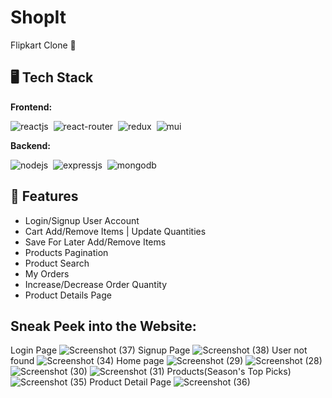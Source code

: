 # ShopIt
Flipkart Clone 🚀

## 🖥️ Tech Stack
**Frontend:**

![reactjs](https://img.shields.io/badge/React-20232A?style=for-the-badge&logo=react&logoColor=61DAFB)&nbsp;
![react-router](https://img.shields.io/badge/React_Router-CA4245?style=for-the-badge&logo=react-router&logoColor=white)&nbsp;
![redux](https://img.shields.io/badge/Redux-593D88?style=for-the-badge&logo=redux&logoColor=white)&nbsp;
![mui](https://img.shields.io/badge/Material--UI-0081CB?style=for-the-badge&logo=material-ui&logoColor=white)&nbsp;

**Backend:**

![nodejs](https://img.shields.io/badge/Node.js-43853D?style=for-the-badge&logo=node.js&logoColor=white)&nbsp;
![expressjs](https://img.shields.io/badge/Express.js-000000?style=for-the-badge&logo=express&logoColor=white)&nbsp;
![mongodb](https://img.shields.io/badge/MongoDB-4EA94B?style=for-the-badge&logo=mongodb&logoColor=white)&nbsp;

## 🚀 Features
- Login/Signup User Account
- Cart Add/Remove Items | Update Quantities
- Save For Later Add/Remove Items
- Products Pagination 
- Product Search
- My Orders 
- Increase/Decrease Order Quantity
- Product Details Page
 
 ## Sneak Peek into the Website:
 Login Page
 ![Screenshot (37)](https://github.com/meghanareddy1808/ShoppIt/assets/108571707/9f8ce721-a322-4696-a99c-7155ee3a4b9a)
 Signup Page
 ![Screenshot (38)](https://github.com/meghanareddy1808/ShoppIt/assets/108571707/6d76d1e6-ac62-49e7-bcbb-a56bcd72c7d4)
 User not found
![Screenshot (34)](https://github.com/meghanareddy1808/ShoppIt/assets/108571707/335def7f-5629-4d10-b0e3-cb068840d444)
Home page
![Screenshot (29)](https://github.com/meghanareddy1808/ShoppIt/assets/108571707/d862f28d-5a15-4567-807d-2dea35e142cd)
![Screenshot (28)](https://github.com/meghanareddy1808/ShoppIt/assets/108571707/1becacbe-d188-4686-b6da-e12d85c520a6)
![Screenshot (30)](https://github.com/meghanareddy1808/ShoppIt/assets/108571707/85cfa843-ec6e-43bf-b081-cf52321377bf)
![Screenshot (31)](https://github.com/meghanareddy1808/ShoppIt/assets/108571707/66b5443a-6c71-419d-877f-eed7269569b9)
Products(Season's Top Picks)
![Screenshot (35)](https://github.com/meghanareddy1808/ShoppIt/assets/108571707/f0fa1d5b-ae5e-4a97-81f3-62d23ad7f4fc)
Product Detail Page
![Screenshot (36)](https://github.com/meghanareddy1808/ShoppIt/assets/108571707/ec896d94-3b1c-4b9a-bf15-b6d1db75e9d1)







